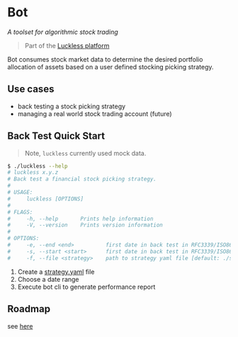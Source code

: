 # Bot
_A toolset for algorithmic stock trading_
> Part of the [Luckless platform](https://github.com/luckless-finance)

Bot
consumes stock market data to
determine the desired portfolio allocation of assets
based on a user defined stocking picking strategy.

## Use cases
- back testing a stock picking strategy
- managing a real world stock trading account (future)

## Back Test Quick Start

> Note, `luckless` currently used mock data.

```bash
$ ./luckless --help
# luckless x.y.z
# Back test a financial stock picking strategy.
# 
# USAGE:
#     luckless [OPTIONS]
# 
# FLAGS:
#     -h, --help       Prints help information
#     -V, --version    Prints version information
# 
# OPTIONS:
#     -e, --end <end>          first date in back test in RFC3339/ISO8601 format [default: 2012-01-01T00:00:00UTC]
#     -s, --start <start>      first date in back test in RFC3339/ISO8601 format [default: 2011-12-01T00:00:00UTC]
#     -f, --file <strategy>    path to strategy yaml file [default: ./strategy.yaml]
```

1. Create a [strategy.yaml](./strategy.yaml) file
2. Choose a date range
3. Execute bot cli to generate performance report

## Roadmap

see [here](https://github.com/grahamcrowell/yafa-bot/projects/1)